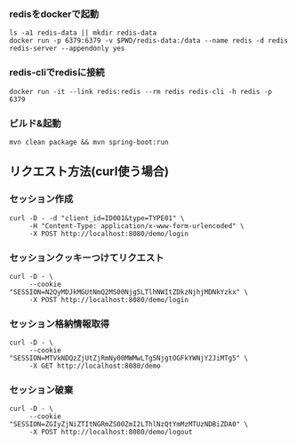 ### redisをdockerで起動
``` 
ls -a1 redis-data || mkdir redis-data
docker run -p 6379:6379 -v $PWD/redis-data:/data --name redis -d redis redis-server --appendonly yes
```

### redis-cliでredisに接続
```
docker run -it --link redis:redis --rm redis redis-cli -h redis -p 6379
```

### ビルド&起動
```
mvn clean package && mvn spring-boot:run 
```

## リクエスト方法(curl使う場合)
### セッション作成
```
curl -D - -d "client_id=ID001&type=TYPE01" \
     -H "Content-Type: application/x-www-form-urlencoded" \
     -X POST http://localhost:8080/demo/login
```

### セッションクッキーつけてリクエスト
```
curl -D - \
     --cookie "SESSION=N2QyMDJkMGUtNmQ2MS00Njg5LTlhNWItZDkzNjhjMDNkYzkx" \
     -X POST http://localhost:8080/demo/login
```

### セッション格納情報取得
```
curl -D - \
     --cookie "SESSION=MTVkNDQzZjUtZjRmNy00MWMwLTg5NjgtOGFkYWNjY2JiMTg5" \
     -X GET http://localhost:8080/demo
```

### セッション破棄
```
curl -D - \
     --cookie "SESSION=ZGIyZjNiZTItNGRmZS00ZmI2LThlNzQtYmMzMTUzNDBiZDA0" \
     -X POST http://localhost:8080/demo/logout
```

